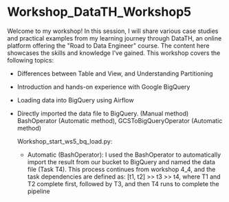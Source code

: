 # Workshop_DataTH_Workshop5
Welcome to my workshop! In this session, I will share various case studies and practical examples from my learning journey through DataTH, an online platform offering the "Road to Data Engineer" course. The content here showcases the skills and knowledge I’ve gained. This workshop covers the following topics:
   
   - Differences between Table and View, and Understanding Partitioning
   - Introduction and hands-on experience with Google BigQuery
   - Loading data into BigQuery using Airflow
   - Directly imported the data file to BigQuery. (Manual method)
     BashOperator (Automatic method), GCSToBigQueryOperator (Automatic method)
      


     Workshop_start_ws5_bq_load.py:
        - Automatic (BashOperator): I used the BashOperator to automatically import the result from our bucket to BigQuery and named the data file (Task T4). 
          This process continues from workshop 4_4, and the task dependencies are defined as:
          [t1, t2] >> t3 >> t4, where T1 and T2 complete first, followed by T3, and then T4 runs to complete the pipeline
         
   
